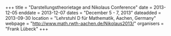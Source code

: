 +++
title = "Darstellungstheorietage and Nikolaus Conference"
date = 2013-12-05
enddate = 2013-12-07
dates = "December 5 - 7, 2013"
dateadded = 2013-09-30
location = "Lehrstuhl D für Mathematik, Aachen, Germany"
webpage = "http://www.math.rwth-aachen.de/Nikolaus2013/"
organisers = "Frank Lübeck"
+++
